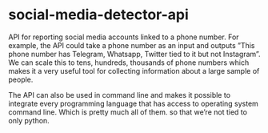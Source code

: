 # social-media-detector-api


API for reporting social media accounts linked to a phone number. For example, the API could take a phone number as an input and outputs ”This phone number has Telegram, Whatsapp, Twitter tied to it but not Instagram”. We can scale this to tens, hundreds, thousands of phone numbers which makes it a very useful tool for collecting information about a large sample of people.

The API can also be used in command line and makes it possible to integrate every programming language that has access to operating system command line. Which is pretty much all of them. so that we’re not tied to only python. 
